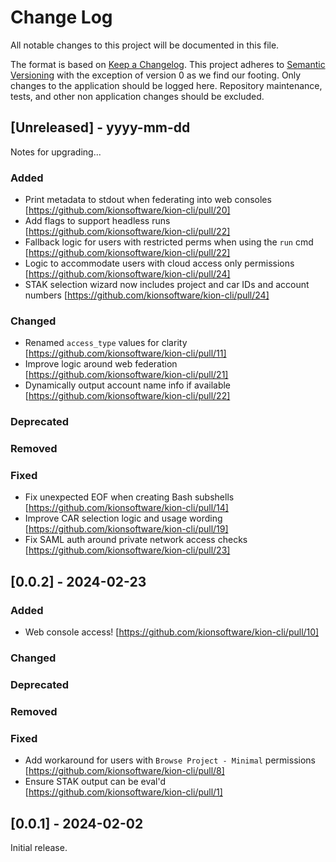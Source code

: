 Change Log
==========

All notable changes to this project will be documented in this file.

The format is based on [Keep a Changelog](http://keepachangelog.com/). This project adheres to [Semantic Versioning](http://semver.org/) with the exception of version 0 as we find our footing. Only changes to the application should be logged here. Repository maintenance, tests, and other non application changes should be excluded.

[Unreleased] - yyyy-mm-dd
-------------------------

Notes for upgrading...

### Added
- Print metadata to stdout when federating into web consoles [https://github.com/kionsoftware/kion-cli/pull/20]
- Add flags to support headless runs [https://github.com/kionsoftware/kion-cli/pull/22]
- Fallback logic for users with restricted perms when using the `run` cmd [https://github.com/kionsoftware/kion-cli/pull/22]
- Logic to accommodate users with cloud access only permissions [https://github.com/kionsoftware/kion-cli/pull/24]
- STAK selection wizard now includes project and car IDs and account numbers [https://github.com/kionsoftware/kion-cli/pull/24]

### Changed

- Renamed `access_type` values for clarity [https://github.com/kionsoftware/kion-cli/pull/11]
- Improve logic around web federation [https://github.com/kionsoftware/kion-cli/pull/21]
- Dynamically output account name info if available [https://github.com/kionsoftware/kion-cli/pull/22]

### Deprecated

### Removed

### Fixed

- Fix unexpected EOF when creating Bash subshells [https://github.com/kionsoftware/kion-cli/pull/14]
- Improve CAR selection logic and usage wording [https://github.com/kionsoftware/kion-cli/pull/19]
- Fix SAML auth around private network access checks [https://github.com/kionsoftware/kion-cli/pull/23]

[0.0.2] - 2024-02-23
--------------------

### Added

- Web console access! [https://github.com/kionsoftware/kion-cli/pull/10]

### Changed

### Deprecated

### Removed

### Fixed

- Add workaround for users with `Browse Project - Minimal` permissions [https://github.com/kionsoftware/kion-cli/pull/8]
- Ensure STAK output can be eval'd [https://github.com/kionsoftware/kion-cli/pull/1]

[0.0.1] - 2024-02-02
--------------------

Initial release.
